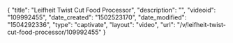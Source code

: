 {
    "title": "Leifheit Twist Cut Food Processor",
    "description": "",
    "videoid": "109992455",
    "date_created": "1502523170",
    "date_modified": "1504292336",
    "type": "captivate",
    "layout": "video",
    "url": "\/v\/leifheit-twist-cut-food-processor\/109992455"
}